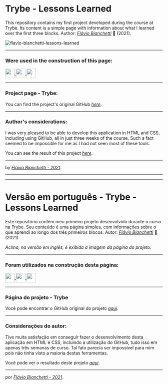 # Trybe - Lessons Learned

This repository contains my first project developed during the course at Trybe. Its content is a simple page with information about what I learned over the first three blocks. Author: _[Flávio Bianchetti](https://www.linkedin.com/in/flaviobianchetti/)_ :rocket: (2021).

![flavio-bianchetti-lessons-learned](https://docs.google.com/uc?id=1KgwTMUH5PItujUEhom3lUhiLEGxIfAEt)

---

### Were used in the construction of this page:

<section>
  <a
    href="https://github.com/"
    target="_blank">
    <img
      align="center"
      height="30"
      src="https://img.shields.io/badge/GitHub-6C757D?style=for-the-badge&logo=github&logoColor=white"
    />
  </a>
  <a
    href="https://developer.mozilla.org/en-US/docs/Web/HTML"
    target="_blank">
    <img
      align="center"
      height="30"
      src="https://img.shields.io/badge/HTML5-E34F26?style=for-the-badge&logo=html5&logoColor=white"
    />
  </a>
  <a
    href="https://developer.mozilla.org/en-US/docs/Web/CSS"
    target="_blank">
    <img
      align="center"
      height="30"
      src="https://img.shields.io/badge/CSS-239120?&style=for-the-badge&logo=css3&logoColor=white"
    />
  </a>
</section>

---

### Project page - Trybe:

You can find the project's original GitHub _[here](https://github.com/tryber/sd-015-b-project-lessons-learned)_.

---

### Author's considerations:

I was very pleased to be able to develop this application in HTML and CSS, including using GitHub, all in just three weeks of the course. Such a fact seemed to be impossible for me as I had not seen most of these tools.

You can see the result of this project _[here](https://fjb-lessons-learned-trybe.surge.sh/)_.

---

by _[Flávio Bianchetti - 2021](https://github.com/flavio-bianchetti)_.

---
---

# Versão em português - Trybe - Lessons Learned

Este repositório contém meu primeiro projeto desenvolvido durante o curso na Trybe. Seu conteúdo é uma página simples, com informações sobre o que aprendi ao longo dos três primeiros blocos. Autor: _[Flávio Bianchetti](https://www.linkedin.com/in/flaviobianchetti/)_ :rocket: (2021).



_Acima, na versão em inglês, é exibida a imagem da página do projeto._

---
### Foram utilizados na construção desta página:


<section>
  <a
    href="https://github.com/"
    target="_blank">
    <img
      align="center"
      height="30"
      src="https://img.shields.io/badge/GitHub-6C757D?style=for-the-badge&logo=github&logoColor=white"
    />
  </a>
  <a
    href="https://developer.mozilla.org/en-US/docs/Web/HTML"
    target="_blank">
    <img
      align="center"
      height="30"
      src="https://img.shields.io/badge/HTML5-E34F26?style=for-the-badge&logo=html5&logoColor=white"
    />
  </a>
  <a
    href="https://developer.mozilla.org/en-US/docs/Web/CSS"
    target="_blank">
    <img
      align="center"
      height="30"
      src="https://img.shields.io/badge/CSS-239120?&style=for-the-badge&logo=css3&logoColor=white"
    />
  </a>
</section>

---
### Página do projeto - Trybe

Você pode encontrar o GitHub original do projeto _[aqui](https://github.com/tryber/sd-015-b-project-lessons-learned)_.

---
### Considerações do autor:

Tive muita satisfação em conseguir fazer o desenvolvimento desta aplicação em HTML e CSS, incluindo a utilização do GitHub, tudo isso em apenas três semanas de curso. Tal fato parecia ser impossível para mim pois não tinha visto a maioria destas ferramentas.

Você pode ver o resultado deste projeto _[aqui](https://fjb-lessons-learned-trybe.surge.sh/)_.

---

por _[Flávio Bianchetti - 2021](https://github.com/flavio-bianchetti)_.
